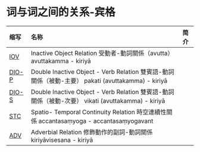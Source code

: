 # 词与词之间的关系-宾格

| 缩写 | 名称 | 简介 |
| :--- | :--- | :--- |
| [IOV](iov.md) | Inactive Object Relation 受動者-動詞關係（avutta） avuttakamma - kiriyā |  |
| [DIO-P](dio.md) | Double Inactive Object - Verb Relation 雙賓語-動詞關係（被動-主要） pakati \(avuttakamma\) - kiriyā |  |
| [DIO-S](dio.md) | Double Inactive Object - Verb Relation 雙賓語-動詞關係（被動-次要） vikati \(avuttakamma\) - kiriyā |  |
| [STC](stc.md) | Spatio- Temporal Continuity Relation 時空連續性關係 accantasaṃyoga - accantasaṃyogavant |  |
| [ADV](adv.md) | Adverbial Relation 修飾動作的副詞-動詞關係 kiriyāvisesana - kiriyā |  |

